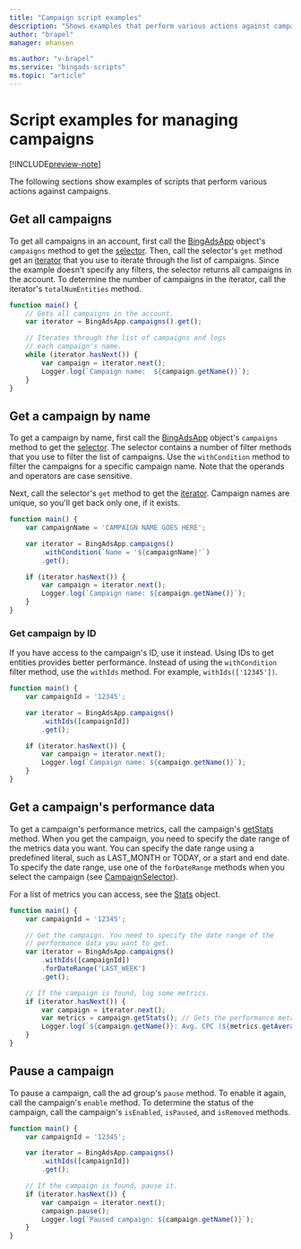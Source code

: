 ```yaml
---
title: "Campaign script examples"
description: "Shows examples that perform various actions against campaigns."
author: "brapel"
manager: ehansen

ms.author: "v-brapel"
ms.service: "bingads-scripts"
ms.topic: "article"
---
```


# Script examples for managing campaigns

[!INCLUDE[preview-note](../includes/preview-note.md)]

The following sections show examples of scripts that perform various actions against campaigns.


## Get all campaigns

To get all campaigns in an account, first call the [BingAdsApp](../reference/BingAdsApp.md) object's `campaigns` method to get the [selector](../reference/CampaignSelector.md). Then, call the selector's `get` method get an [iterator](../reference/CampaignIterator.md) that you use to iterate through the list of campaigns. Since the example doesn't specify any filters, the selector returns all campaigns in the account. To determine the number of campaigns in the iterator, call the iterator's `totalNumEntities` method.


```javascript
function main() {
    // Gets all campaigns in the account.
    var iterator = BingAdsApp.campaigns().get();

    // Iterates through the list of campaigns and logs 
    // each campaign's name.
    while (iterator.hasNext()) {
        var campaign = iterator.next();
        Logger.log(`Campaign name:  ${campaign.getName()}`);
    }
}
```

## Get a campaign by name

To get a campaign by name, first call the [BingAdsApp](../reference/BingAdsApp.md) object's `campaigns` method to get the [selector](../reference/CampaignSelector.md). The selector contains a number of filter methods that you use to filter the list of campaigns. Use the `withCondition` method to filter the campaigns for a specific campaign name. Note that the operands and operators are case sensitive.

Next, call the selector's `get` method to get the [iterator](../reference/AdGroupIterator.md). Campaign names are unique, so you'll get back only one, if it exists. 


```javascript
function main() {
    var campaignName = 'CAMPAIGN NAME GOES HERE';

    var iterator = BingAdsApp.campaigns()
        .withCondition(`Name = '${campaignName}'`)
        .get();

    if (iterator.hasNext()) {
        var campaign = iterator.next();
        Logger.log(`Campaign name: ${campaign.getName()}`);
    }
}
```

### Get campaign by ID

If you have access to the campaign's ID, use it instead. Using IDs to get entities provides better performance. Instead of using the `withCondition` filter method, use the `withIds` method. For example, `withIds(['12345'])`.


```javascript
function main() {
    var campaignId = '12345';

    var iterator = BingAdsApp.campaigns()
        .withIds([campaignId])
        .get();

    if (iterator.hasNext()) {
        var campaign = iterator.next();
        Logger.log(`Campaign name: ${campaign.getName()}`);
    }
}
```


## Get a campaign's performance data

To get a campaign's performance metrics, call the campaign's [getStats](../reference/Campaign.md#getstats) method. When you get the campaign, you need to specify the date range of the metrics data you want. You can specify the date range using a predefined literal, such as LAST_MONTH or TODAY, or a start and end date. To specify the date range, use one of the `forDateRange` methods when you select the campaign (see [CampaignSelector](../reference/CampaignSelector.md)). 

For a list of metrics you can access, see the [Stats](../reference/Stats.md) object.


```javascript
function main() {
    var campaignId = '12345';

    // Get the campaign. You need to specify the date range of the
    // performance data you want to get.
    var iterator = BingAdsApp.campaigns()
        .withIds([campaignId])
        .forDateRange('LAST_WEEK')
        .get();

    // If the campaign is found, log some metrics.
    if (iterator.hasNext()) {
        var campaign = iterator.next();
        var metrics = campaign.getStats(); // Gets the performance metrics.
        Logger.log(`${campaign.getName()}: Avg. CPC (${metrics.getAverageCpc()}) | Conversion rate (${metrics.getClickConversionRate()})`);
    }
}
```

## Pause a campaign

To pause a campaign, call the ad group's `pause` method. To enable it again, call the campaign's `enable` method. To determine the status of the campaign, call the campaign's `isEnabled`, `isPaused`, and `isRemoved` methods.


```javascript
function main() {
    var campaignId = '12345';

    var iterator = BingAdsApp.campaigns()
        .withIds([campaignId])
        .get();

    // If the campaign is found, pause it.
    if (iterator.hasNext()) {
        var campaign = iterator.next();
        campaign.pause();
        Logger.log(`Paused campaign: ${campaign.getName()}`);
    }
}
```

<!--
## Get a campaign's device bid modifiers
```javascript
function getCampaignBidModifiers() {
  var campaignName = 'YOUR CAMPAIGN NAME';
  var campaignIterator = BingAdsApp.campaigns()
      .withCondition('Name = "' + campaignName + '"')
      .get();
  if (campaignIterator.hasNext()) {
    var campaign = campaignIterator.next();
    Logger.log('Campaign name: ' + campaign.getName());

    var platformIterator = campaign.targeting().platforms().get();
    while (platformIterator.hasNext()) {
      var platform = platformIterator.next();
      Logger.log(platform.getName() + ' bid modifier: ' +
          platform.getBidModifier());
    }
  }
```
-->